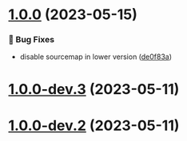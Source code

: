 # [1.0.0](https://github.com/vexip-ui/nuxt/compare/v1.0.0-dev.3...v1.0.0) (2023-05-15)


### 🐞 Bug Fixes

* disable sourcemap in lower version ([de0f83a](https://github.com/vexip-ui/nuxt/commit/de0f83a551d90025a2d8f081db15235aad1c02dc))



# [1.0.0-dev.3](https://github.com/vexip-ui/vexip-ui/compare/v1.0.0-dev.2...v1.0.0-dev.3) (2023-05-11)



# [1.0.0-dev.2](https://github.com/vexip-ui/vexip-ui/compare/v1.0.0-dev.1...v1.0.0-dev.2) (2023-05-11)



